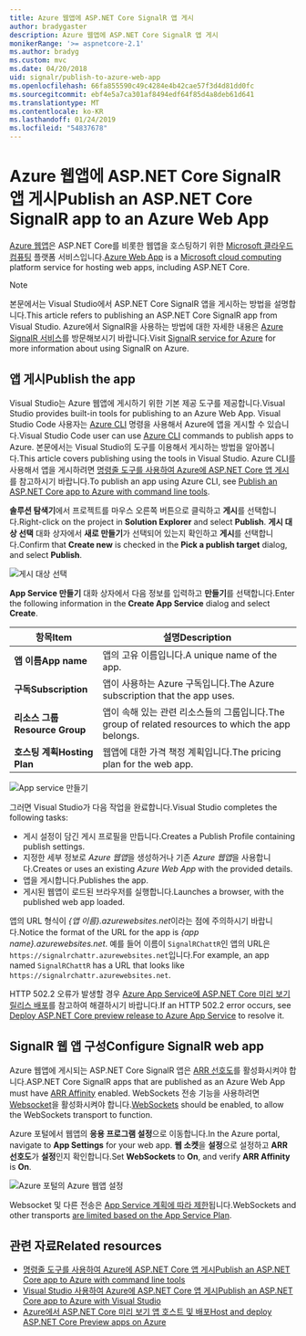 ```yaml
---
title: Azure 웹앱에 ASP.NET Core SignalR 앱 게시
author: bradygaster
description: Azure 웹앱에 ASP.NET Core SignalR 앱 게시
monikerRange: '>= aspnetcore-2.1'
ms.author: bradyg
ms.custom: mvc
ms.date: 04/20/2018
uid: signalr/publish-to-azure-web-app
ms.openlocfilehash: 66fa855590c49c4284e4b42cae57f3d4d81dd0fc
ms.sourcegitcommit: ebf4e5a7ca301af8494edf64f85d4a8deb61d641
ms.translationtype: MT
ms.contentlocale: ko-KR
ms.lasthandoff: 01/24/2019
ms.locfileid: "54837678"
---
```

# <a name="publish-an-aspnet-core-signalr-app-to-an-azure-web-app"></a><span data-ttu-id="d6d00-103">Azure 웹앱에 ASP.NET Core SignalR 앱 게시</span><span class="sxs-lookup"><span data-stu-id="d6d00-103">Publish an ASP.NET Core SignalR app to an Azure Web App</span></span>

<span data-ttu-id="d6d00-104">[Azure 웹앱](/azure/app-service/app-service-web-overview)은 ASP.NET Core를 비롯한 웹앱을 호스팅하기 위한 [Microsoft 클라우드 컴퓨팅](https://azure.microsoft.com/) 플랫폼 서비스입니다.</span><span class="sxs-lookup"><span data-stu-id="d6d00-104">[Azure Web App](/azure/app-service/app-service-web-overview) is a [Microsoft cloud computing](https://azure.microsoft.com/) platform service for hosting web apps, including ASP.NET Core.</span></span>

> [!NOTE]
> <span data-ttu-id="d6d00-105">본문에서는 Visual Studio에서 ASP.NET Core SignalR 앱을 게시하는 방법을 설명합니다.</span><span class="sxs-lookup"><span data-stu-id="d6d00-105">This article refers to publishing an ASP.NET Core SignalR app from Visual Studio.</span></span> <span data-ttu-id="d6d00-106">Azure에서 SignalR을 사용하는 방법에 대한 자세한 내용은 [Azure SignalR 서비스](https://azure.microsoft.com/en-gb/services/signalr-service?)를 방문해보시기 바랍니다.</span><span class="sxs-lookup"><span data-stu-id="d6d00-106">Visit [SignalR service for Azure](https://azure.microsoft.com/en-gb/services/signalr-service?) for more information about using SignalR on Azure.</span></span>

## <a name="publish-the-app"></a><span data-ttu-id="d6d00-107">앱 게시</span><span class="sxs-lookup"><span data-stu-id="d6d00-107">Publish the app</span></span>

<span data-ttu-id="d6d00-108">Visual Studio는 Azure 웹앱에 게시하기 위한 기본 제공 도구를 제공합니다.</span><span class="sxs-lookup"><span data-stu-id="d6d00-108">Visual Studio provides built-in tools for publishing to an Azure Web App.</span></span> <span data-ttu-id="d6d00-109">Visual Studio Code 사용자는 [Azure CLI](/cli/azure) 명령을 사용해서 Azure에 앱을 게시할 수 있습니다.</span><span class="sxs-lookup"><span data-stu-id="d6d00-109">Visual Studio Code user can use [Azure CLI](/cli/azure) commands to publish apps to Azure.</span></span> <span data-ttu-id="d6d00-110">본문에서는 Visual Studio의 도구를 이용해서 게시하는 방법을 알아봅니다.</span><span class="sxs-lookup"><span data-stu-id="d6d00-110">This article covers publishing using the tools in Visual Studio.</span></span> <span data-ttu-id="d6d00-111">Azure CLI를 사용해서 앱을 게시하려면 [명령줄 도구를 사용하여 Azure에 ASP.NET Core 앱 게시](/azure/app-service/app-service-web-get-started-dotnet)를 참고하시기 바랍니다.</span><span class="sxs-lookup"><span data-stu-id="d6d00-111">To publish an app using Azure CLI, see [Publish an ASP.NET Core app to Azure with command line tools](/azure/app-service/app-service-web-get-started-dotnet).</span></span>

<span data-ttu-id="d6d00-112">**솔루션 탐색기**에서 프로젝트를 마우스 오른쪽 버튼으로 클릭하고 **게시**를 선택합니다.</span><span class="sxs-lookup"><span data-stu-id="d6d00-112">Right-click on the project in **Solution Explorer** and select **Publish**.</span></span> <span data-ttu-id="d6d00-113">**게시 대상 선택** 대화 상자에서 **새로 만들기**가 선택되어 있는지 확인하고 **게시**를 선택합니다.</span><span class="sxs-lookup"><span data-stu-id="d6d00-113">Confirm that **Create new** is checked in the **Pick a publish target** dialog, and select **Publish**.</span></span>

![게시 대상 선택](publish-to-azure-web-app/_static/pick-publish-target-dialog.png)

<span data-ttu-id="d6d00-115">**App Service 만들기** 대화 상자에서 다음 정보를 입력하고 **만들기**를 선택합니다.</span><span class="sxs-lookup"><span data-stu-id="d6d00-115">Enter the following information in the **Create App Service** dialog and select **Create**.</span></span>

| <span data-ttu-id="d6d00-116">항목</span><span class="sxs-lookup"><span data-stu-id="d6d00-116">Item</span></span> | <span data-ttu-id="d6d00-117">설명</span><span class="sxs-lookup"><span data-stu-id="d6d00-117">Description</span></span> |
| ---- | ----------- |
| <span data-ttu-id="d6d00-118">**앱 이름**</span><span class="sxs-lookup"><span data-stu-id="d6d00-118">**App name**</span></span> | <span data-ttu-id="d6d00-119">앱의 고유 이름입니다.</span><span class="sxs-lookup"><span data-stu-id="d6d00-119">A unique name of the app.</span></span> |
| <span data-ttu-id="d6d00-120">**구독**</span><span class="sxs-lookup"><span data-stu-id="d6d00-120">**Subscription**</span></span> | <span data-ttu-id="d6d00-121">앱이 사용하는 Azure 구독입니다.</span><span class="sxs-lookup"><span data-stu-id="d6d00-121">The Azure subscription that the app uses.</span></span> |
| <span data-ttu-id="d6d00-122">**리소스 그룹**</span><span class="sxs-lookup"><span data-stu-id="d6d00-122">**Resource Group**</span></span> | <span data-ttu-id="d6d00-123">앱이 속해 있는 관련 리소스들의 그룹입니다.</span><span class="sxs-lookup"><span data-stu-id="d6d00-123">The group of related resources to which the app belongs.</span></span>  |
| <span data-ttu-id="d6d00-124">**호스팅 계획**</span><span class="sxs-lookup"><span data-stu-id="d6d00-124">**Hosting Plan**</span></span> | <span data-ttu-id="d6d00-125">웹앱에 대한 가격 책정 계획입니다.</span><span class="sxs-lookup"><span data-stu-id="d6d00-125">The pricing plan for the web app.</span></span> |

![App service 만들기](publish-to-azure-web-app/_static/create-app-service-dialog.png)

<span data-ttu-id="d6d00-127">그러면 Visual Studio가 다음 작업을 완료합니다.</span><span class="sxs-lookup"><span data-stu-id="d6d00-127">Visual Studio completes the following tasks:</span></span>

* <span data-ttu-id="d6d00-128">게시 설정이 담긴 게시 프로필을 만듭니다.</span><span class="sxs-lookup"><span data-stu-id="d6d00-128">Creates a Publish Profile containing publish settings.</span></span>
* <span data-ttu-id="d6d00-129">지정한 세부 정보로 *Azure 웹앱*을 생성하거나 기존 *Azure 웹앱*을 사용합니다.</span><span class="sxs-lookup"><span data-stu-id="d6d00-129">Creates or uses an existing *Azure Web App* with the provided details.</span></span>
* <span data-ttu-id="d6d00-130">앱을 게시합니다.</span><span class="sxs-lookup"><span data-stu-id="d6d00-130">Publishes the app.</span></span>
* <span data-ttu-id="d6d00-131">게시된 웹앱이 로드된 브라우저를 실행합니다.</span><span class="sxs-lookup"><span data-stu-id="d6d00-131">Launches a browser, with the published web app loaded.</span></span>

<span data-ttu-id="d6d00-132">앱의 URL 형식이 *{앱 이름}.azurewebsites.net*이라는 점에 주의하시기 바랍니다.</span><span class="sxs-lookup"><span data-stu-id="d6d00-132">Notice the format of the URL for the app is *{app name}.azurewebsites.net*.</span></span> <span data-ttu-id="d6d00-133">예를 들어 이름이 `SignalRChattR`인 앱의 URL은 `https://signalrchattr.azurewebsites.net`입니다.</span><span class="sxs-lookup"><span data-stu-id="d6d00-133">For example, an app named `SignalRChattR` has a URL that looks like `https://signalrchattr.azurewebsites.net`.</span></span>

<span data-ttu-id="d6d00-134">HTTP 502.2 오류가 발생할 경우 [Azure App Service에 ASP.NET Core 미리 보기 릴리스 배포](xref:host-and-deploy/azure-apps/index)를 참고하여 해결하시기 바랍니다.</span><span class="sxs-lookup"><span data-stu-id="d6d00-134">If an HTTP 502.2 error occurs, see [Deploy ASP.NET Core preview release to Azure App Service](xref:host-and-deploy/azure-apps/index) to resolve it.</span></span>

## <a name="configure-signalr-web-app"></a><span data-ttu-id="d6d00-135">SignalR 웹 앱 구성</span><span class="sxs-lookup"><span data-stu-id="d6d00-135">Configure SignalR web app</span></span>

<span data-ttu-id="d6d00-136">Azure 웹앱에 게시되는 ASP.NET Core SignalR 앱은 [ARR 선호도](https://en.wikipedia.org/wiki/Application_Request_Routing)를 활성화시켜야 합니다.</span><span class="sxs-lookup"><span data-stu-id="d6d00-136">ASP.NET Core SignalR apps that are published as an Azure Web App must have [ARR Affinity](https://en.wikipedia.org/wiki/Application_Request_Routing) enabled.</span></span> <span data-ttu-id="d6d00-137">WebSockets 전송 기능을 사용하려면 [Websocket](xref:fundamentals/websockets)을 활성화시켜야 합니다.</span><span class="sxs-lookup"><span data-stu-id="d6d00-137">[WebSockets](xref:fundamentals/websockets) should be enabled, to allow the WebSockets transport to function.</span></span>

<span data-ttu-id="d6d00-138">Azure 포털에서 웹앱의 **응용 프로그램 설정**으로 이동합니다.</span><span class="sxs-lookup"><span data-stu-id="d6d00-138">In the Azure portal, navigate to **App Settings** for your web app.</span></span> <span data-ttu-id="d6d00-139">**웹 소켓**을 **설정**으로 설정하고 **ARR 선호도**가 **설정**인지 확인합니다.</span><span class="sxs-lookup"><span data-stu-id="d6d00-139">Set **WebSockets** to **On**, and verify **ARR Affinity** is **On**.</span></span>

![Azure 포털의 Azure 웹앱 설정](publish-to-azure-web-app/_static/azure-web-app-settings.png)

 <span data-ttu-id="d6d00-141">Websocket 및 다른 전송은 [App Service 계획에 따라 제한](/azure/azure-subscription-service-limits#app-service-limits)됩니다.</span><span class="sxs-lookup"><span data-stu-id="d6d00-141">WebSockets and other transports [are limited based on the App Service Plan](/azure/azure-subscription-service-limits#app-service-limits).</span></span>

## <a name="related-resources"></a><span data-ttu-id="d6d00-142">관련 자료</span><span class="sxs-lookup"><span data-stu-id="d6d00-142">Related resources</span></span>

* [<span data-ttu-id="d6d00-143">명령줄 도구를 사용하여 Azure에 ASP.NET Core 앱 게시</span><span class="sxs-lookup"><span data-stu-id="d6d00-143">Publish an ASP.NET Core app to Azure with command line tools</span></span>](/azure/app-service/app-service-web-get-started-dotnet)
* [<span data-ttu-id="d6d00-144">Visual Studio 사용하여 Azure에 ASP.NET Core 앱 게시</span><span class="sxs-lookup"><span data-stu-id="d6d00-144">Publish an ASP.NET Core app to Azure with Visual Studio</span></span>](xref:tutorials/publish-to-azure-webapp-using-vs)
* [<span data-ttu-id="d6d00-145">Azure에서 ASP.NET Core 미리 보기 앱 호스트 및 배포</span><span class="sxs-lookup"><span data-stu-id="d6d00-145">Host and deploy ASP.NET Core Preview apps on Azure</span></span>](xref:host-and-deploy/azure-apps/index#deploy-aspnet-core-preview-release-to-azure-app-service)
